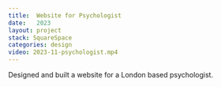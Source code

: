 ```yaml
---
title:  Website for Psychologist
date:   2023
layout: project
stack: SquareSpace
categories: design
video: 2023-11-psychologist.mp4
---
```


Designed and built a website for a London based psychologist.


